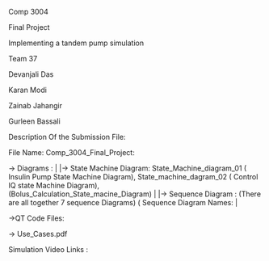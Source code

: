 Comp 3004 

Final Project

Implementing a tandem pump simulation

Team 37


Devanjali Das

Karan Modi

Zainab Jahangir

Gurleen Bassali


Description Of the Submission File:

File Name: Comp_3004_Final_Project:

-> Diagrams : 
   |
   |-> State Machine Diagram: State_Machine_diagram_01 ( Insulin Pump State Machine Diagram), State_machine_dagram_02 ( Control IQ state Machine Diagram),          
(Bolus_Calculation_State_macine_Diagram)
   |
   |-> Sequence Diagram : (There are all together 7 sequence Diagrams) ( Sequence Diagram Names: 
   |
        
->QT Code Files: 

-> Use_Cases.pdf



Simulation  Video Links :
